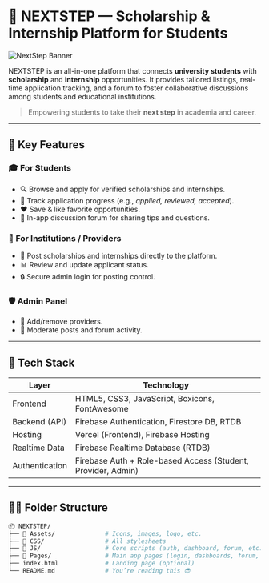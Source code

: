 # 🚀 NEXTSTEP — Scholarship & Internship Platform for Students

![NextStep Banner](https://unsplash.com/photos/people-throwing-hats-on-air-_kd5cxwZOK4/banner.png) <!-- Optional: Replace with actual banner -->

NEXTSTEP is an all-in-one platform that connects **university students** with **scholarship** and **internship** opportunities. It provides tailored listings, real-time application tracking, and a forum to foster collaborative discussions among students and educational institutions.

> Empowering students to take their **next step** in academia and career.

---

## 🌟 Key Features

### 🎓 For Students
- 🔍 Browse and apply for verified scholarships and internships.
- 🧠 Track application progress (e.g., *applied, reviewed, accepted*).
- ❤️ Save & like favorite opportunities.
- 📌 In-app discussion forum for sharing tips and questions.

### 🏢 For Institutions / Providers
- 📝 Post scholarships and internships directly to the platform.
- 📊 Review and update applicant status.
- 🔒 Secure admin login for posting control.

### 🛡️ Admin Panel
- 👮 Add/remove providers.
- 🧹 Moderate posts and forum activity.

---

## 🧱 Tech Stack

| Layer            | Technology                          |
|------------------|--------------------------------------|
| Frontend         | HTML5, CSS3, JavaScript, Boxicons, FontAwesome |
| Backend (API)    | Firebase Authentication, Firestore DB, RTDB |
| Hosting          | Vercel (Frontend), Firebase Hosting |
| Realtime Data    | Firebase Realtime Database (RTDB) |
| Authentication   | Firebase Auth + Role-based Access (Student, Provider, Admin) |

---

## 🧑‍💻 Folder Structure

```bash
📦 NEXTSTEP/
├── 📁 Assets/              # Icons, images, logo, etc.
├── 📁 CSS/                 # All stylesheets
├── 📁 JS/                  # Core scripts (auth, dashboard, forum, etc.)
├── 📁 Pages/               # Main app pages (login, dashboards, forum, etc.)
├── index.html             # Landing page (optional)
└── README.md              # You’re reading this 😎
